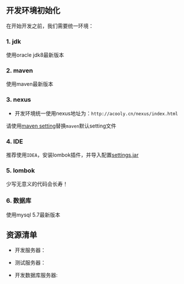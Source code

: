 ## 开发环境初始化

在开始开发之前，我们需要统一环境：

### 1. jdk

使用oracle jdk8最新版本

### 2. maven

使用maven最新版本

### 3. nexus

* 开发环境统一使用nexus地址为：`http://acooly.cn/nexus/index.html`

请使用[maven setting](maven/maven-settings-acooly.xml)替换`maven`默认setting文件

### 4. IDE

推荐使用`IDEA`，安装lombok插件，并导入配置[settings.jar](ide/idea/settings.jar)


### 5. lombok

少写无意义的代码会长寿！

### 6. 数据库

使用mysql 5.7最新版本


## 资源清单

* 开发服务器：

		
		

* 测试服务器：


		
* 开发数据库服务器:


